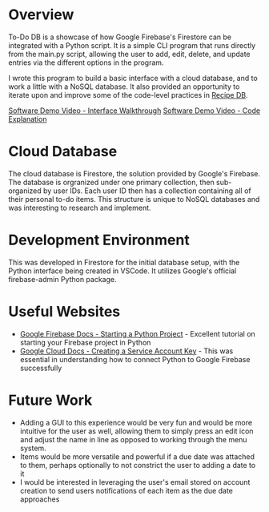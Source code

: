 # Overview
To-Do DB is a showcase of how Google Firebase's Firestore can be integrated with a Python script. It is a simple CLI program that runs directly from the main.py script, allowing the user to add, edit, delete, and update entries via the different options in the program.

I wrote this program to build a basic interface with a cloud database, and to work a little with a NoSQL database. It also provided an opportunity to iterate upon and improve some of the code-level practices in [Recipe DB](https://github.com/Mneff19/project-portfolio/tree/main/RecipeDB).

[Software Demo Video - Interface Walkthrough](https://www.loom.com/share/8f76ac265b834ab7a45287d55fbd21bb?sid=f5609955-be2d-4282-8c95-1c08c61eb6ac)
[Software Demo Video - Code Explanation](https://www.loom.com/share/a842e711a08745f1b32a8a742c8eb9e8?sid=bd049c0d-c4e4-45fc-9a73-2f615bfd50a1)

# Cloud Database
The cloud database is Firestore, the solution provided by Google's Firebase. The database is orgranized under one primary collection, then sub-organized by user IDs. Each user ID then has a collection containing all of their personal to-do items. This structure is unique to NoSQL databases and was interesting to research and implement.

# Development Environment
This was developed in Firestore for the initial database setup, with the Python interface being created in VSCode. It utilizes Google's official firebase-admin Python package.

# Useful Websites
- [Google Firebase Docs - Starting a Python Project](https://firebase.google.com/docs/admin/setup?authuser=1#python_1) - Excellent tutorial on starting your Firebase project in Python
- [Google Cloud Docs - Creating a Service Account Key](https://cloud.google.com/iam/docs/keys-create-delete#iam-service-account-keys-create-console) - This was essential in understanding how to connect Python to Google Firebase successfully

# Future Work
- Adding a GUI to this experience would be very fun and would be more intuitive for the user as well, allowing them to simply press an edit icon and adjust the name in line as opposed to working through the menu system.
- Items would be more versatile and powerful if a due date was attached to them, perhaps optionally to not constrict the user to adding a date to it
- I would be interested in leveraging the user's email stored on account creation to send users notifications of each item as the due date approaches